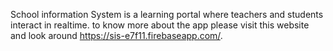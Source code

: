 School information System is a learning portal where teachers and  students interact in realtime.
to know more about the app please visit this website and look around https://sis-e7f11.firebaseapp.com/.
